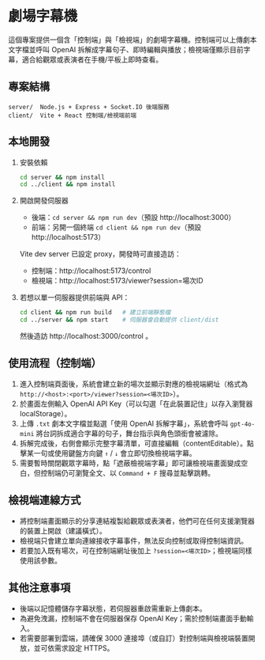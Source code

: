 # 劇場字幕機

這個專案提供一個含「控制端」與「檢視端」的劇場字幕機。控制端可以上傳劇本文字檔並呼叫 OpenAI 拆解成字幕句子、即時編輯與播放；檢視端僅顯示目前字幕，適合給觀眾或表演者在手機/平板上即時查看。

## 專案結構

```
server/  Node.js + Express + Socket.IO 後端服務
client/  Vite + React 控制端/檢視端前端
```

## 本地開發

1. 安裝依賴
   ```bash
   cd server && npm install
   cd ../client && npm install
   ```

2. 開啟開發伺服器
   - 後端：`cd server && npm run dev`（預設 http://localhost:3000）
   - 前端：另開一個終端 `cd client && npm run dev`（預設 http://localhost:5173）

   Vite dev server 已設定 proxy，開發時可直接造訪：
   - 控制端：http://localhost:5173/control
   - 檢視端：http://localhost:5173/viewer?session=場次ID

3. 若想以單一伺服器提供前端與 API：
   ```bash
   cd client && npm run build   # 建立前端靜態檔
   cd ../server && npm start    # 伺服器會自動提供 client/dist
   ```
   然後造訪 http://localhost:3000/control 。

## 使用流程（控制端）

1. 進入控制端頁面後，系統會建立新的場次並顯示對應的檢視端網址（格式為 `http://<host>:<port>/viewer?session=<場次ID>`）。
2. 於畫面左側輸入 OpenAI API Key（可以勾選「在此裝置記住」以存入瀏覽器 localStorage）。
3. 上傳 `.txt` 劇本文字檔並點選「使用 OpenAI 拆解字幕」，系統會呼叫 `gpt-4o-mini` 將台詞拆成適合字幕的句子，舞台指示與角色頭銜會被濾除。
4. 拆解完成後，右側會顯示完整字幕清單，可直接編輯（contentEditable）。點擊某一句或使用鍵盤方向鍵 `↑` / `↓` 會立即切換檢視端字幕。
5. 需要暫時關閉觀眾字幕時，點「遮蔽檢視端字幕」即可讓檢視端畫面變成空白，但控制端仍可瀏覽全文、以 `Command + F` 搜尋並點擊跳轉。

## 檢視端連線方式

- 將控制端畫面顯示的分享連結複製給觀眾或表演者，他們可在任何支援瀏覽器的裝置上開啟（建議橫式）。
- 檢視端只會建立單向連線接收字幕事件，無法反向控制或取得控制端資訊。
- 若要加入既有場次，可在控制端網址後加上 `?session=<場次ID>`；檢視端同樣使用該參數。

## 其他注意事項

- 後端以記憶體儲存字幕狀態，若伺服器重啟需重新上傳劇本。
- 為避免洩漏，控制端不會在伺服器保存 OpenAI Key；需於控制端畫面手動輸入。
- 若需要部署到雲端，請確保 3000 連接埠（或自訂）對控制端與檢視端裝置開放，並可依需求設定 HTTPS。
